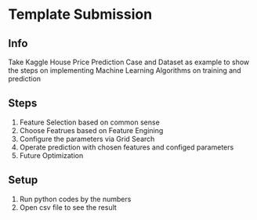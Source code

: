 # Template Submission

## Info
Take Kaggle House Price Prediction Case and Dataset as example to show the steps on implementing
Machine Learning Algorithms on training and prediction

## Steps
1. Feature Selection based on common sense
2. Choose Featrues based on Feature Engining
3. Configure the parameters via Grid Search
4. Operate prediction with chosen features and configed parameters
5. Future Optimization

## Setup
1. Run python codes by the numbers
2. Open csv file to see the result 